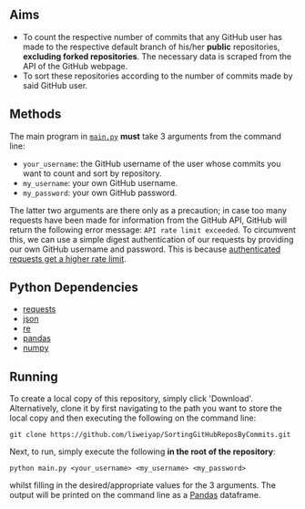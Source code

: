 ## Aims

* To count the respective number of commits that any GitHub user has made to the respective default branch of his/her **public** repositories, **excluding forked repositories**. The necessary data is scraped from the API of the GitHub webpage.
* To sort these repositories according to the number of commits made by said GitHub user.

## Methods

The main program in [`main.py`](https://github.com/liweiyap/SortingGitHubReposByCommits/blob/master/main.py) **must** take 3 arguments from the command line:
* `your_username`: the GitHub username of the user whose commits you want to count and sort by repository.
* `my_username`: your own GitHub username.
* `my_password`: your own GitHub password.

The latter two arguments are there only as a precaution; in case too many requests have been made for information from the GitHub API, GitHub will return the following error message: `API rate limit exceeded`. To circumvent this, we can use a simple digest authentication of our requests by providing our own GitHub username and password. This is because [authenticated requests get a higher rate limit](https://developer.github.com/v3/#rate-limiting).

## Python Dependencies

* [requests](https://github.com/psf/requests)
* [json](https://github.com/python/cpython/blob/3.8/Lib/json/__init__.py)
* [re](https://github.com/python/cpython/blob/3.8/Lib/re.py)
* [pandas](https://github.com/pandas-dev/pandas)
* [numpy](https://github.com/numpy/numpy)

## Running

To create a local copy of this repository, simply click 'Download'. Alternatively, clone it by first navigating to the path you want to store the local copy and then executing the following on the command line:
```
git clone https://github.com/liweiyap/SortingGitHubReposByCommits.git
```

Next, to run, simply execute the following **in the root of the repository**:
```
python main.py <your_username> <my_username> <my_password>
```
whilst filling in the desired/appropriate values for the 3 arguments. The output will be printed on the command line as a [Pandas](https://github.com/pandas-dev/pandas) dataframe.
